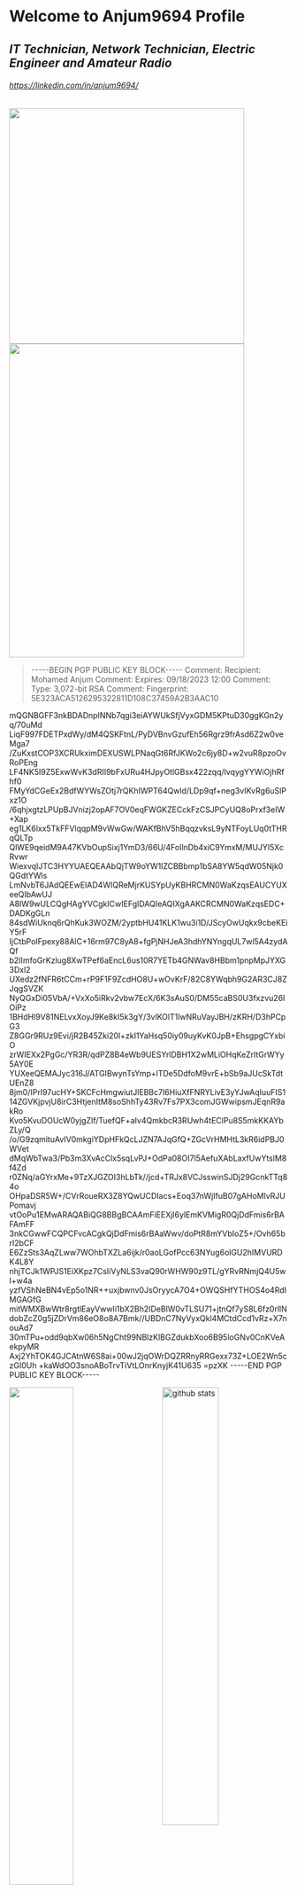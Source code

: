 # Welcome to Anjum9694 Profile

## _IT Technician, Network Technician, Electric Engineer and Amateur Radio_
###### https://linkedin.com/in/anjum9694/

<img src="https://i.imgur.com/RXpEYBD.jpg" width="425"/> <img src="https://i.imgur.com/KcnMJZB.jpg" width="425" height="566"/>

> -----BEGIN PGP PUBLIC KEY BLOCK-----
Comment: Recipient:   Mohamed Anjum
Comment: Expires:     09/18/2023 12:00
Comment: Type:	      3,072-bit RSA
Comment: Fingerprint: 5E323ACA5126295322811D108C37459A2B3AAC10


mQGNBGFF3nkBDADnpINNb7qgi3eiAYWUkSfjVyxGDM5KPtuD30ggKGn2yq/70uMd
LiqF997FDETPxdWy/dM4QSKFtnL/PyDVBnvGzufEh56Rgrz9frAsd6Z2w0veMga7
/ZuKxstCOP3XCRUkximDEXUSWLPNaqGt6RfJKWo2c6jy8D+w2vuR8pzoOvRoPEng
LF4NK5I9Z5ExwWvK3dRII9bFxURu4HJpyOtlGBsx422zqq/lvqygYYWiOjhRfhf0
FMyYdCGeEx2BdfWYWsZOtj7rQKhIWPT64Qwld/LDp9qf+neg3vIKvRg6uSlPxz1O
/6qhjxgtzLPUpBJVnizj2opAF7OV0eqFWGKZECckFzCSJPCyUQ8oPrxf3eIW+Xap
eg1LK6lxx5TkFFVlqqpM9vWwGw/WAKfBhV5hBqqzvksL9yNTFoyLUq0tTHRqQLTp
QlWE9qeidM9A47KVbOupSixj1YmD3/66U/4FoIlnDb4xiC9YmxM/MUJYl5XcRvwr
WiexvqIJTC3HYYUAEQEAAbQjTW9oYW1lZCBBbmp1bSA8YW5qdW05Njk0QGdtYWls
LmNvbT6JAdQEEwEIAD4WIQReMjrKUSYpUyKBHRCMN0WaKzqsEAUCYUXeeQIbAwUJ
A8IW9wULCQgHAgYVCgkICwIEFgIDAQIeAQIXgAAKCRCMN0WaKzqsEDC+DADKgGLn
84sdWiUknq6rQhKuk3WOZM/2yptbHU41KLK1wu3i1D/JScyOwUqkx9cbeKEiY5rF
IjCtbPoIFpexy88AlC+16rm97C8yA8+fgPjNHJeA3hdhYNYngqUL7wl5A4zydAQf
b2IImfoGrKzlug8XwTPef6aEncL6us10R7YETb4GNWav8HBbm1pnpMpJYXG3Dxl2
UXedz2fNFR6tCCm+rP9F1F9ZcdHO8U+wOvKrF/82C8YWqbh9G2AR3CJ8ZJqgSVZK
NyQGxDi05VbA/+VxXo5iRkv2vbw7EcX/6K3sAuS0/DM55caBS0U3fxzvu26IOiPz
1BHdHl9V81NELvxXoyJ9Ke8kI5k3gY/3vlKOlT1lwNRuVayJBH/zKRH/D3hPCpG3
Z8GGr9RUz9Evi/jR2B45Zki20l+zkI1YaHsq50iy09uyKvK0JpB+EhsgpgCYxbiO
zrWIEXx2PgGc/YR3R/qdPZ8B4eWb9UESYrlDBH1X2wMLiOHqKeZrltGrWYy5AY0E
YUXeeQEMAJyc316J/ATGIBwynTsYmp+lTDe5DdfoM9vrE+bSb9aJUcSkTdtUEnZ8
8jm0/IPrI97ucHY+SKCFcHmgwiutJlEBBc7l6HiuXfFNRYLivE3yYJwAqIuuFIS1
14ZGVKjpvjU8irC3HtjenItM8soShhTy43Rv7Fs7PX3comJGWwipsmJEqnR9akRo
Kvo5KvuDOUcW0yjgZIf/TuefQF+aIv4QmkbcR3RUwh4tEClPu8S5mkKKAYbZLy/Q
/o/G9zqmituAvIV0mkgiYDpHFkQcLJZN7AJqGfQ+ZGcVrHMHtL3kR6idPBJ0WVet
dMqWbTwa3/Pb3m3XvAcClx5sqLvPJ+OdPa08OI7l5AefuXAbLaxfUwYtslM8f4Zd
r0ZNq/aGYrxMe+9TzXJGZOI3hLbTk//jcd+TRJx8VCJsswinSJDj29GcnkTTq84o
OHpaDSR5W+/CVrRoueRX3Z8YQwUCDIacs+Eoq37nWjIfuB07gAHoMlvRJUPomavj
vtOoPu1EMwARAQABiQG8BBgBCAAmFiEEXjI6ylEmKVMigR0QjDdFmis6rBAFAmFF
3nkCGwwFCQPCFvcACgkQjDdFmis6rBAaWwv/doPtR8mYVbIoZ5+/Ovh65brI2bCF
E6ZzSts3AqZLww7WOhbTXZLa6ijk/r0aoLGofPcc63NYug6olGU2hIMVURDK4L8Y
nhjTCJk1WPJS1EiXKpz7CsIiVyNLS3vaQ90rWHW90z9TL/gYRvRNmjQ4U5wI+w4a
yzfVShNeBN4vEp5o1NR++uxjbwnv0JsOryycA7O4+OWQSHfYTHOS4o4RdIMGAGfG
mitWMXBwWtr8rgtlEayVwwIi1bX2Bh2IDeBlW0vTLSU71+jtnQf7yS8L6fz0rllN
dobZcZ0g5jZDrVm86eO8o8A7Bmk//UBDnC7NyVyxQkl4MCtdCcd1vRz+X7nouAd7
30mTPu+odd9qbXw06h5NgCht99NBlzKlBGZdukbXoo6B95loGNv0CnKVeAekpyMR
Axj2YhTOK4GJCAtnW6S8ai+00wJ2jqOWrDQZRRnyRRGexx73Z+LOE2Wn5czGI0Uh
+kaWdOO3snoABoTrvTiVtLOnrKnyjK41U635
=pzXK
-----END PGP PUBLIC KEY BLOCK-----

<img src="https://github-readme-stats.vercel.app/api?username=Anjum9694&show_icons=true&theme=gotham" alt="github stats" width="45%" align="right"/>
<img src="https://github-readme-streak-stats.herokuapp.com/?user=Anjum9694&theme=dark" width="48%" >


 ![Top Langs](https://github-readme-stats.vercel.app/api/top-langs/?username=Anjum9694&layout=compact)

<!--
**Anjum9694/Anjum9694** is a ✨ _special_ ✨ repository because its `README.md` (this file) appears on your GitHub profile.

Here are some ideas to get you started:

- 🔭 I’m currently working on ...
- 🌱 I’m currently learning ...
- 👯 I’m looking to collaborate on ...
- 🤔 I’m looking for help with ...
- 💬 Ask me about ...
- 📫 How to reach me: ...
- 😄 Pronouns: ...
- ⚡ Fun fact: ...
-->
